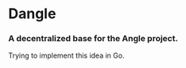 # Dangle
<h3>A decentralized base for the Angle project.</h3>
Trying to implement this idea in Go.


